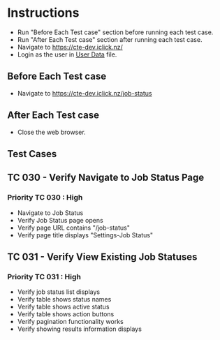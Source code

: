 # Instructions

- Run "Before Each Test case" section before running each test case.
- Run "After Each Test case" section after running each test case.
- Navigate to <https://cte-dev.iclick.nz/>
- Login as the user in [User Data](..\TestData\UserData.md) file.

## Before Each Test case

- Navigate to <https://cte-dev.iclick.nz/job-status>

## After Each Test case

- Close the web browser.

## Test Cases

## TC 030 - Verify Navigate to Job Status Page

### Priority TC 030 : High

- Navigate to Job Status
- Verify Job Status page opens
- Verify page URL contains "/job-status"
- Verify page title displays "Settings-Job Status"

## TC 031 - Verify View Existing Job Statuses

### Priority TC 031 : High

- Verify job status list displays
- Verify table shows status names
- Verify table shows active status
- Verify table shows action buttons
- Verify pagination functionality works
- Verify showing results information displays
